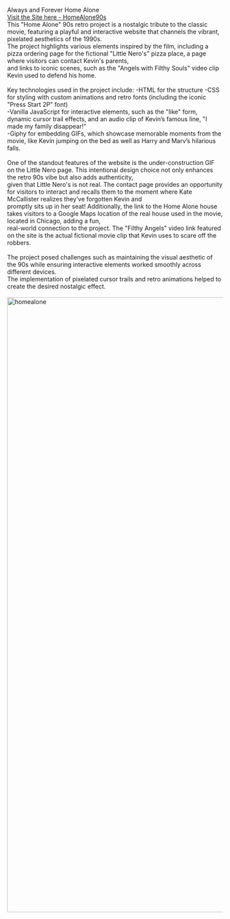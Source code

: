 Always and Forever Home Alone<br />
[Visit the Site here - HomeAlone90s](https://homealone90s.teressaellison.com/) <br /> 
This "Home Alone" 90s retro project is a nostalgic tribute to the classic movie, featuring a playful and interactive website that channels the vibrant, pixelated aesthetics of the 1990s. <br />
The project highlights various elements inspired by the film, including a pizza ordering page for the fictional "Little Nero's" pizza place, a page where visitors can contact Kevin's parents, <br />
and links to iconic scenes, such as the "Angels with Filthy Souls" video clip Kevin used to defend his home.<br />
<br />
Key technologies used in the project include:
-HTML for the structure
-CSS for styling with custom animations and retro fonts (including the iconic "Press Start 2P" font) <br />
-Vanilla JavaScript for interactive elements, such as the "like" form, dynamic cursor trail effects, and an audio clip of Kevin’s famous line, "I made my family disappear!"<br />
-Giphy for embedding GIFs, which showcase memorable moments from the movie, like Kevin jumping on the bed as well as Harry and Marv’s hilarious falls.<br />
<br />
One of the standout features of the website is the under-construction GIF on the Little Nero page. This intentional design choice not only enhances the retro 90s vibe but also adds authenticity, <br />
given that Little Nero's is not real. The contact page provides an opportunity for visitors to interact and recalls them to the moment where Kate McCallister realizes they’ve forgotten Kevin and <br />
promptly sits up in her seat! Additionally, the link to the Home Alone house takes visitors to a Google Maps location of the real house used in the movie, located in Chicago, adding a fun, <br />
real-world connection to the project. The "Filthy Angels" video link featured on the site is the actual fictional movie clip that Kevin uses to scare off the robbers.<br />
<br />
The project posed challenges such as maintaining the visual aesthetic of the 90s while ensuring interactive elements worked smoothly across different devices. <br />
The implementation of pixelated cursor trails and retro animations helped to create the desired nostalgic effect.<br />
<br />
<img width="1437" alt="homealone" src="https://github.com/user-attachments/assets/1100cbc1-7bf7-4829-80b6-12be71f3df11" />
